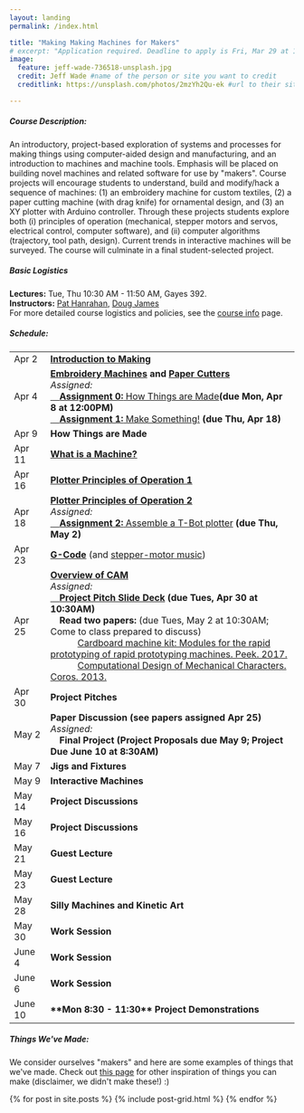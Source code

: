 ```yaml
---
layout: landing
permalink: /index.html

title: "Making Making Machines for Makers"
# excerpt: "Application required. Deadline to apply is Fri, Mar 29 at 11:59 pm."
image:
  feature: jeff-wade-736518-unsplash.jpg
  credit: Jeff Wade #name of the person or site you want to credit
  creditlink: https://unsplash.com/photos/2mzYh2Qu-ek #url to their site or licensing

---
```


##### Course Description:
An introductory, project-based exploration of systems and processes for making things using computer-aided design and manufacturing, and an introduction to machines and machine tools. Emphasis will be placed on building novel machines and related software for use by "makers". Course projects will encourage students to understand, build and modify/hack a sequence of machines: 
(1) an embroidery machine for custom textiles, (2) a paper cutting machine (with drag knife) for ornamental design, and (3) an XY plotter with Arduino controller. Through these projects students explore both (i) principles of operation (mechanical, stepper motors and servos, electrical control, computer software), and (ii) computer algorithms (trajectory, tool path, design). Current trends in interactive machines will be surveyed. The course will culminate in a final student-selected project.  

##### Basic Logistics
**Lectures:**   Tue, Thu 10:30 AM - 11:50 AM, Gayes 392.  
**Instructors:**   [Pat Hanrahan](https://graphics.stanford.edu/~hanrahan/), [Doug James](https://graphics.stanford.edu/~djames/)  
For more detailed course logistics and policies, see the [course info](/course_info.html) page.


##### Schedule:
<table id="schedule">
<tbody>
	<tr><td>Apr 2</td><td><a href="/lectures/intro/making.pdf"><b>Introduction to Making</b></a></td></tr>
    <tr><td>Apr 4</td><td><b><a href="/lectures/embroidery/embroidery.pdf"><b>Embroidery Machines</b></a> and <a href="/lectures/papercutting/papercutting.pdf">Paper Cutters</a></b>
    	<br><span class="assigned"><i>Assigned:</i>
    			<br><a href="/assignments/howitsmade/"> &emsp;<b>Assignment 0:</b> How Things are Made</a><b>(due Mon, Apr 8 at 12:00PM)</b>
    			<br><a href="/assignments/making/">&emsp;<b>Assignment 1:</b> Make Something!</a> <b>(due Thu, Apr 18)</b>
    	</span></td></tr>
    <tr><td>Apr 9</td><td><b>How Things are Made</b></td></tr>
    <tr><td>Apr 11</td><td><a href="/lectures/machines/machines.pdf"><b>What is a Machine?</b></a></td></tr>
    <tr><td>Apr 16 </td>
       <td><a href="/lectures/tbot/tbot1.pdf"><b>Plotter Principles of Operation 1</b></a></td>
   </tr> 
    <tr><td>Apr 18</td><td><a href="/lectures/tbot/tbot2.pdf"><b>Plotter Principles of Operation 2</b></a>
    	<br><span class="assigned"><i>Assigned:</i>
    			<br><a href="/assignments/tbot/"> &emsp;<b>Assignment 2:</b> Assemble a T-Bot plotter</a> <b>(due Thu, May 2)</b>
    	</span></td></tr>
    <tr><td>Apr 23</td><td><a href="/lectures/gcode/gcode.pdf"><b>G-Code</b></a> (and <a href="/lectures/gcode/stepperMusic">stepper-motor music</a>)</td></tr>
    <tr><td>Apr 25</td><td><a href="/lectures/cam/CAM.pdf"><b>Overview of CAM</b></a><br><span class="assigned"><i>Assigned:</i>
                <br><a href="https://docs.google.com/presentation/d/1dyCj_XGGGUmob6edjqQaQ8sGndR2pEPoxe_Kx8850fg/edit#slide=id.p"> &emsp;<b>Project Pitch Slide Deck</b></a> <b>(due Tues, Apr 30 at 10:30AM)</b>
                <br>&emsp;<b>Read two papers:</b> (due Tues, May 2 at 10:30AM; Come to class prepared to discuss)
                <br>&emsp;&emsp;&emsp;<a href="http://cba.mit.edu/docs/papers/17.05.peek.pdf">Cardboard machine kit: Modules for the rapid prototyping of rapid prototyping machines. Peek. 2017.</a>
                <br>&emsp;&emsp;&emsp;<a href="http://crl.ethz.ch/papers/CDMC_final.pdf">Computational Design of Mechanical Characters. Coros. 2013.</a>
        </span></td></tr>
    <tr><td>Apr 30</td><td><b>Project Pitches</b></td></tr>
    <tr><td>May 2</td><td><b>Paper Discussion (see papers assigned Apr 25) </b>
    	<br><span class="assigned"><i>Assigned:</i>
    			<br>&emsp;<b>Final Project (Project Proposals due May 9; Project Due June 10 at 8:30AM)</b>
    	</span></td></tr>
    <tr><td>May 7</td><td><b>Jigs and Fixtures</b></td></tr>
    <tr><td>May 9</td><td><b>Interactive Machines </b></td></tr>
    <tr><td>May 14</td><td><b>Project Discussions</b></td></tr>
    <tr><td>May 16</td><td><b>Project Discussions</b></td></tr>
    <tr><td>May 21</td><td><b>Guest Lecture </b></td></tr>
    <tr><td>May 23</td><td><b>Guest Lecture</b></td></tr>
    <tr><td>May 28</td><td><b>Silly Machines and Kinetic Art  </b></td></tr>
    <tr><td>May 30</td><td><b>Work Session</b></td></tr>
    <tr><td>June 4</td><td><b>Work Session</b></td></tr>
    <tr><td>June 6</td><td><b>Work Session</b></td></tr>
    <tr><td>June 10</td><td><b>**Mon 8:30 - 11:30** Project Demonstrations</b></td></tr>
</tbody>
</table>

##### Things We've Made:
We consider ourselves "makers" and here are some examples of things that we've made. Check out [this page](/craft_inspiration.html) for other inspiration of things you can make (disclaimer, we didn't make these!) :)
<div class="tiles">
{% for post in site.posts %} {% include post-grid.html %} {% endfor %}
</div>
